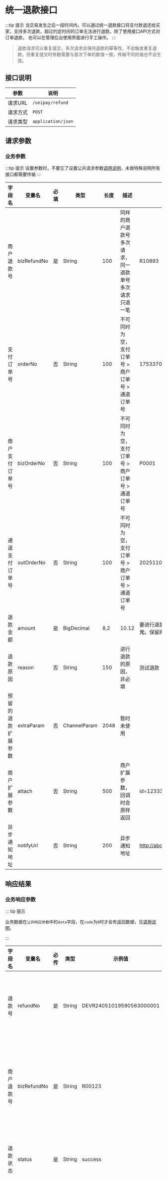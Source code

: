 # 统一退款接口

:::tip 提示
当交易发生之后一段时间内，可以通过统一退款接口将支付款退还给买家，支持多次退款，超过约定时间的订单无法进行退款。除了使用接口API方式对订单退款，
也可以在管理后台使用界面进行手工操作。
:::

> 退款请求可以重复提交，多次请求会保持退款的幂等性，不会触发重复退款。但重复提交时参数需要与首次下单的数值一致，传输不同的值也不会生效。

## 接口说明

| 参数    | 说明                 |
|-------|--------------------|
| 请求URL | `/unipay/refund`   |
| 请求方式  | `POST`             |
| 请求类型  | `application/json` |

## 请求参数

### 业务参数
:::tip 提示
设置参数时，不要忘了设置公共请求参数[调用说明](../overview/调用说明.md)，未做特殊说明所有接口都需要传输
:::

| 字段名<img width=70/> | 变量名         | 必填 | 类型           | 长度   | 描述<img width=200/>           | 示例值                          |
|--------------------|-------------|----|--------------|------|------------------------------|------------------------------|
| 商户退款号              | bizRefundNo | 是  | String       | 100  | 同样的商户退款号多次请求，同一退款单号多次请求只退一笔  | R10893                       |
| 支付订单号              | orderNo     | 否  | String       | 100  | 不可同时为空，支付订单号 > 商户订单号 > 通道订单号 | 1753370980523384832          |
| 商户支付订单号            | bizOrderNo  | 否  | String       | 100  | 不可同时为空，支付订单号 > 商户订单号 > 通道订单号 | P0001                        |
| 通道支付订单号            | outOrderNo  | 否  | String       | 100  | 不可同时为空，支付订单号 > 商户订单号 > 通道订单号 | 2025110024006610001          |
| 退款金额               | amount      | 是  | BigDecimal   | 8,2  | 10.12                        | 要进行退款的金额，,单位为**元**，保留两位小数    |
| 退款原因               | reason      | 否  | String       | 150  | 进行退款的原因，非必填                  | 测试退款                         |
| 预留的退款扩展参数          | extraParam  | 否  | ChannelParam | 2048 | 暂时未使用                        |                              |
| 商户扩展参数             | attach      | 否  | String       | 500  | 商户扩展参数，回调时会原样返回              | id=123332                    |
| 异步通知地址             | notifyUrl   | 否  | String       | 200  | 异步通知地址                       | http://abc.cn/noticeCallback |

## 响应结果

### 业务响应参数

::: tip 提示

业务数据在`公共响应参数`中的`data`字段，在`code`为`0`时才会有返回数据，见[调用说明](../overview/调用说明.md)。

:::


| 字段名   | 变量名         | 必传 | 类型     | 示例值                      | 描述                                                     |
|-------|-------------|----|--------|--------------------------|--------------------------------------------------------|
| 退款号   | refundNo    | 是  | String | DEVR24051019590563000001 | 系统生成的退款单号                                              |
| 商户退款号 | bizRefundNo | 是  | String | R00123                   | 商户退款时传入的退款单号                                           |
| 退款状态  | status      | 是  | String | success                  | 见[退款状态](/multi/gateway/interface/overview/常量和状态表.md)说明 |
| 错误提示  | errorMsg    | 否  | String | success                  | 如果退款状态为失败时, 会返回此字段                                     |


## HTTP请求示例
### 请求参数
```json
{
  "bizRefundNo" : "R91379",
  "orderNo" : "DEV_P2025041010494470000001",
  "amount" : 0.01,
  "attach" : "{回调参数}",
  "mchNo" : "M1723635576766",
  "appId" : "M8207639754663343",
  "clientIp" : "127.0.0.1",
  "sign" : "d770e54d5e26923e6e2f53580fcf5271",
  "reqTime" : "2025-04-10 11:16:07"
}
```

### 响应参数(成功)

```json
{
  "code" : 0,
  "msg" : "success",
  "data" : {
    "refundNo" : "DEV_R2025041011160870000002",
    "bizRefundNo" : "R91379",
    "status" : "success"
  },
  "sign" : "eb086247f42a6c8c7f12e24a2e06fa7d",
  "resTime" : "2025-04-10 11:16:10",
  "traceId" : "t6h0RaYLoa8E"
}
```

### 响应参数(失败)

```json
{
  "code" : 20044,
  "msg" : "只有失败状态的才可以重新发起退款",
  "sign" : "71f9bca7bb4c35f116d2965e2961c7c6",
  "resTime" : "2025-04-10 11:17:01",
  "traceId" : "m6sGgqQ2iUdd"
}
```

## SDK请求示例

::: tip 提示

使用SDK可以简化接入支付的速度

:::

```java
public void refund(){
    RefundParam param = new RefundParam();
    param.setBizRefundNo("R" + RandomUtil.randomNumbers(5));
    param.setOrderNo("DEV_P2025041010494470000001");
    param.setAmount(BigDecimal.valueOf(0.01));
    param.setAttach("{回调参数}");
    param.setClientIp("127.0.0.1");

    DaxPayResult<RefundResult> execute = DaxPayKit.execute(param);
    System.out.println(JsonUtil.toJsonStr(execute));
    System.out.println(DaxPayKit.verifySign(execute));
}
```
## 回调消息通知
> 如果设置了异步通知地址，则订单将会在发生变动后给该地址发送通知消息，数据格式见[回调和订阅消息接收](../overview/调用说明.md)，
> 业务数据格式与[查询退款订单](../query/查询退款订单.md)中的数据格式一致

### 通知示例

```json
```
